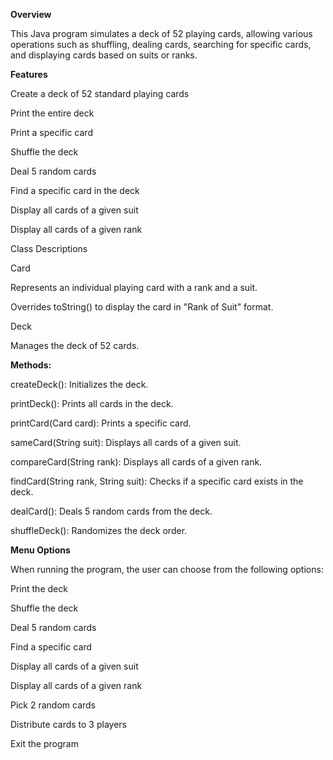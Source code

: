 **Overview**

This Java program simulates a deck of 52 playing cards, allowing various operations such as shuffling, dealing cards, searching for specific cards, and displaying cards based on suits or ranks.

**Features**

Create a deck of 52 standard playing cards

Print the entire deck

Print a specific card

Shuffle the deck

Deal 5 random cards

Find a specific card in the deck

Display all cards of a given suit

Display all cards of a given rank

Class Descriptions

Card

Represents an individual playing card with a rank and a suit.

Overrides toString() to display the card in "Rank of Suit" format.

Deck

Manages the deck of 52 cards.

**Methods:**

createDeck(): Initializes the deck.

printDeck(): Prints all cards in the deck.

printCard(Card card): Prints a specific card.

sameCard(String suit): Displays all cards of a given suit.

compareCard(String rank): Displays all cards of a given rank.

findCard(String rank, String suit): Checks if a specific card exists in the deck.

dealCard(): Deals 5 random cards from the deck.

shuffleDeck(): Randomizes the deck order.

**Menu Options**

When running the program, the user can choose from the following options:

Print the deck

Shuffle the deck

Deal 5 random cards

Find a specific card

Display all cards of a given suit

Display all cards of a given rank

Pick 2 random cards

Distribute cards to 3 players

Exit the program

